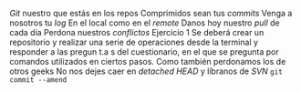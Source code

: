 *Git* nuestro que estás en los repos
Comprimidos sean tus *commits*
Venga a nosotros tu *log*
En el local como en el *remote*
Danos hoy nuestro *pull* de cada día
Perdona nuestros *conflictos*
Ejercicio 1
Se deberá crear un repositorio y realizar una serie de operaciones desde la terminal y responder
a las pregun t.a s del cuestionario, en el que se pregunta por comandos utilizados en ciertos pasos.
Como también perdonamos los de otros geeks
No nos dejes caer en *detached HEAD*
y líbranos de *SVN*
`git commit --amend`